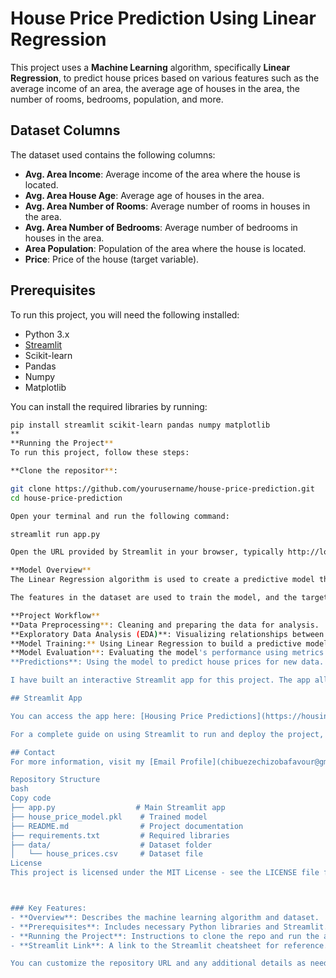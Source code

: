 
# House Price Prediction Using Linear Regression

This project uses a **Machine Learning** algorithm, specifically **Linear Regression**, to predict house prices based on various features such as the average income of an area, the average age of houses in the area, the number of rooms, bedrooms, population, and more.

## Dataset Columns
The dataset used contains the following columns:
- **Avg. Area Income**: Average income of the area where the house is located.
- **Avg. Area House Age**: Average age of houses in the area.
- **Avg. Area Number of Rooms**: Average number of rooms in houses in the area.
- **Avg. Area Number of Bedrooms**: Average number of bedrooms in houses in the area.
- **Area Population**: Population of the area where the house is located.
- **Price**: Price of the house (target variable).

## Prerequisites
To run this project, you will need the following installed:
- Python 3.x
- [Streamlit](https://docs.streamlit.io/)
- Scikit-learn
- Pandas
- Numpy
- Matplotlib

You can install the required libraries by running:

```bash
pip install streamlit scikit-learn pandas numpy matplotlib
**
**Running the Project**
To run this project, follow these steps:

**Clone the repositor**:

git clone https://github.com/yourusername/house-price-prediction.git
cd house-price-prediction

Open your terminal and run the following command:

streamlit run app.py

Open the URL provided by Streamlit in your browser, typically http://localhost:8501.

**Model Overview**
The Linear Regression algorithm is used to create a predictive model that estimates house prices based on the input features.

The features in the dataset are used to train the model, and the target variable is the Price of the house. After training the model, it can predict house prices based on new input data.

**Project Workflow**
**Data Preprocessing**: Cleaning and preparing the data for analysis.
**Exploratory Data Analysis (EDA)**: Visualizing relationships between features.
**Model Training:** Using Linear Regression to build a predictive model.
**Model Evaluation**: Evaluating the model's performance using metrics like R² and Mean Squared Error (MSE).
**Predictions**: Using the model to predict house prices for new data.

I have built an interactive Streamlit app for this project. The app allows users to input new data and get house price predictions based on the trained model.

## Streamlit App

You can access the app here: [Housing Price Predictions](https://housingpricepredictions.streamlit.app/).

For a complete guide on using Streamlit to run and deploy the project, refer to the [Streamlit Cheatsheet](https://housingpricepredictions.streamlit.app/).

## Contact
For more information, visit my [Email Profile](chibuezechizobafavour@gmail.com).

Repository Structure
bash
Copy code
├── app.py                  # Main Streamlit app
├── house_price_model.pkl    # Trained model
├── README.md                # Project documentation
├── requirements.txt         # Required libraries
├── data/                    # Dataset folder
│   └── house_prices.csv     # Dataset file
License
This project is licensed under the MIT License - see the LICENSE file for details.



### Key Features:
- **Overview**: Describes the machine learning algorithm and dataset.
- **Prerequisites**: Includes necessary Python libraries and Streamlit.
- **Running the Project**: Instructions to clone the repo and run the app using Streamlit.
- **Streamlit Link**: A link to the Streamlit cheatsheet for reference.

You can customize the repository URL and any additional details as needed!

